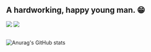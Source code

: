 ## A hardworking, happy young man. 😁 
 ![](https://img.shields.io/badge/Javascript%20Developer-Computer%20Engineer%20%2F%20Bloger%20%2F%20Trainer-a)
<a href="https://instagram.com/master_javascript">
<img src="https://img.shields.io/badge/Instagram-E4405F?style=for-the-badge&logo=instagram&logoColor=white">
</a> 
<br/>
<br/>

![Anurag's GitHub stats](https://github-readme-stats.vercel.app/api?username=adilvelizade0&show_icons=true&theme=dracula)
